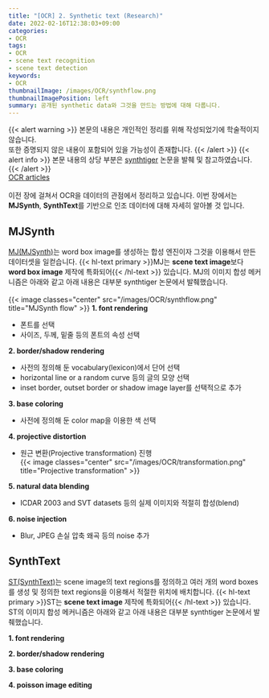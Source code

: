 ```yaml
---
title: "[OCR] 2. Synthetic text (Research)"
date: 2022-02-16T12:38:03+09:00
categories:
- OCR
tags:
- OCR
- scene text recognition
- scene text detection
keywords:
- OCR
thumbnailImage: /images/OCR/synthflow.png
thumbnailImagePosition: left
summary: 공개된 synthetic data와 그것을 만드는 방법에 대해 다룹니다.
---
```

{{< alert warning >}}
본문의 내용은 개인적인 정리를 위해 작성되었기에 학술적이지 않습니다.  
또한 증명되지 않은 내용이 포함되어 있을 가능성이 존재합니다.
{{< /alert >}}
{{< alert info >}}
본문 내용의 상당 부분은 [synthtiger](https://arxiv.org/abs/2107.09313) 논문을 발췌 및 참고하였습니다.
{{< /alert >}}
\
[OCR articles](/categories/ocr/)  
\
이전 장에 걸쳐서 OCR을 데이터의 관점에서 정리하고 있습니다. 이번 장에서는 **MJSynth**, **SynthText**를 기반으로 인조 데이터에 대해 자세히 알아볼 것 입니다.  

## MJSynth
[MJ(MJSynth)](https://www.robots.ox.ac.uk/~vgg/data/text/)는 word box image를 생성하는 합성 엔진이자 그것을 이용해서 만든 데이터셋을 일컫습니다. {{< hl-text primary >}}MJ는 <b>scene text image</b>보다 <b>word box image</b> 제작에 특화되어{{< /hl-text >}} 있습니다. MJ의 이미지 합성 메커니즘은 아래와 같고 아래 내용은 대부분 synthtiger 논문에서 발췌했습니다.  
\
{{< image classes="center" src="/images/OCR/synthflow.png" title="MJSynth flow" >}}
**1. font rendering**  
- 폰트를 선택
- 사이즈, 두께, 밑줄 등의 폰트의 속성 선택  

**2. border/shadow rendering**
- 사전의 정의해 둔 vocabulary(lexicon)에서 단어 선택
- horizontal line or a random curve 등의 글의 모양 선택
- inset border, outset border or shadow image layer를 선택적으로 추가  

**3. base coloring**
- 사전에 정의해 둔 color map을 이용한 색 선택  

**4. projective distortion**
- 원근 변환(Projective transformation) 진행  
{{< image classes="center" src="/images/OCR/transformation.png" title="Projective transformation" >}}  

**5. natural data blending**
- ICDAR 2003 and SVT datasets 등의 실제 이미지와 적절히 합성(blend)

**6. noise injection**
- Blur, JPEG 손실 압축 왜곡 등의 noise 추가

## SynthText
[ST(SynthText)](https://www.robots.ox.ac.uk/~vgg/data/scenetext/)는 scene image의 text regions를 정의하고 여러 개의 word boxes를 생성 및 정의한 text regions을 이용해서 적절한 위치에 배치합니다. {{< hl-text primary >}}ST는 <b>scene text image</b> 제작에 특화되어{{< /hl-text >}} 있습니다. ST의 이미지 합성 메커니즘은 아래와 같고 아래 내용은 대부분 synthtiger 논문에서 발췌했습니다.

**1. font rendering**

**2. border/shadow rendering**

**3. base coloring**

**4. poisson image editing**